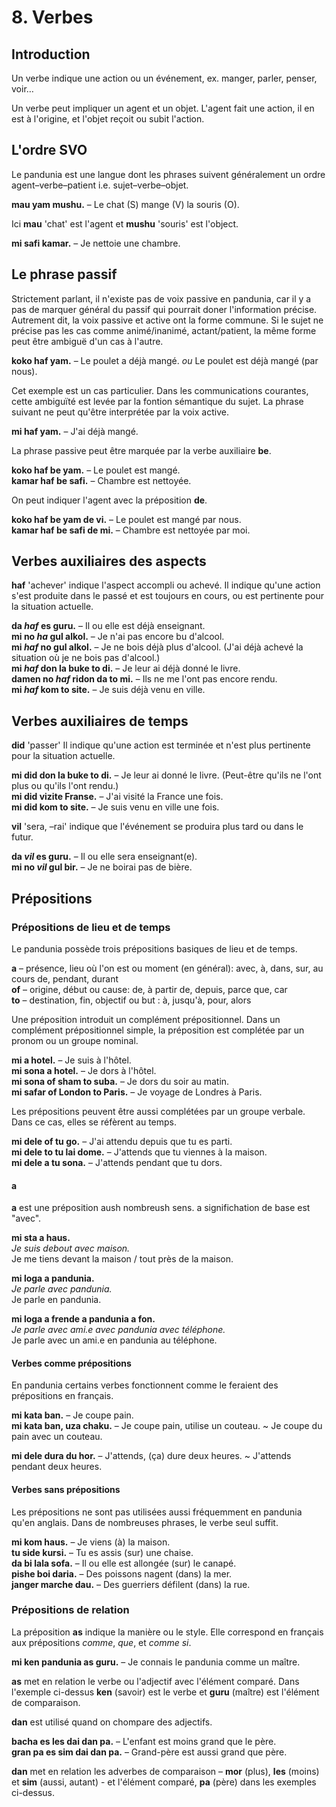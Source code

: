 
# 8. Verbes

## Introduction

Un verbe indique une action ou un événement, ex. manger, parler, penser, voir…

Un verbe peut impliquer un agent et un objet.
L'agent fait une action, il en est à l'origine,
et l'objet reçoit ou subit l'action.


## L'ordre SVO

Le pandunia est une langue dont les phrases suivent généralement un ordre agent–verbe–patient i.e. sujet–verbe–objet.

**mau yam mushu.**
– Le chat (S) mange (V) la souris (O).

Ici
**mau**
'chat' est l'agent et
**mushu**
'souris' est l'object.

**mi safi kamar.**
– Je nettoie une chambre.


## Le phrase passif

Strictement parlant, il n'existe pas de voix passive en pandunia,
car il y a pas de marquer général du passif qui pourrait doner l'information précise.
Autrement dit, la voix passive et active ont la forme commune.
Si le sujet ne précise pas les cas comme animé/inanimé, actant/patient, la même forme peut être ambiguë d'un cas à l'autre.

**koko haf yam.**
– Le poulet a déjà mangé. *ou*
Le poulet est déjà mangé (par nous).

Cet exemple est un cas particulier.
Dans les communications courantes, cette ambiguïté est levée par la fontion sémantique du sujet.
La phrase suivant ne peut qu'être interprétée par la voix active.

**mi haf yam.**
– J'ai déjà mangé.

La phrase passive peut être marquée par la verbe auxiliaire
**be**.

**koko haf be yam.**
– Le poulet est mangé.  
**kamar haf be safi.**
– Chambre est nettoyée.

On peut indiquer l'agent avec la préposition
**de**.

**koko haf be yam de vi.**
– Le poulet est mangé par nous.  
**kamar haf be safi de mi.**
– Chambre est nettoyée par moi.


## Verbes auxiliaires des aspects

**haf**
'achever'
indique l'aspect accompli ou achevé.
Il indique qu'une action s'est produite dans le passé et est toujours en cours, ou est pertinente pour la situation actuelle.

**da _haf_ es guru.**
– Il ou elle est déjà enseignant.  
**mi no _ha_ gul alkol.**
– Je n'ai pas encore bu d'alcool.  
**mi _haf_ no gul alkol.**
– Je ne bois déjà plus d'alcool. (J'ai déjà achevé la situation où je ne bois pas d'alcool.)  
**mi _haf_ don la buke to di.**
– Je leur ai déjà donné le livre.  
**damen no _haf_ ridon da to mi.**
– Ils ne me l'ont pas encore rendu.  
**mi _haf_ kom to site.**
– Je suis déjà venu en ville.


## Verbes auxiliaires de temps

**did**
'passer'
Il indique qu'une action est terminée et n'est plus pertinente pour la situation actuelle.

**mi did don la buke to di.**
– Je leur ai donné le livre. (Peut-être qu'ils ne l'ont plus ou qu'ils l'ont rendu.)  
**mi did vizite Franse.**
– J'ai visité la France une fois.  
**mi did kom to site.**
– Je suis venu en ville une fois.

**vil**
'sera, –rai'
indique que l'événement se produira plus tard ou dans le futur.

**da _vil_ es guru.**
– Il ou elle sera enseignant(e).  
**mi no _vil_ gul bir.**
– Je ne boirai pas de bière.


## Prépositions

### Prépositions de lieu et de temps

Le pandunia possède trois prépositions basiques de lieu et de temps.

**a**
– présence, lieu où l'on est ou moment (en général): avec, à, dans, sur, au cours de, pendant, durant  
**of**
– origine, début ou cause: de, à partir de, depuis, parce que, car  
**to**
– destination, fin, objectif ou but : à, jusqu'à, pour, alors

Une préposition introduit un complément prépositionnel. Dans un complément prépositionnel simple, la préposition est complétée par un pronom ou un groupe nominal.

**mi a hotel.** 
– Je suis à l'hôtel.  
**mi sona a hotel.** 
– Je dors à l'hôtel.  
**mi sona of sham to suba.** 
– Je dors du soir au matin.  
**mi safar of London to Paris.** 
– Je voyage de Londres à Paris.  

Les prépositions peuvent être aussi complétées par un groupe verbale. Dans ce cas, elles se réfèrent au temps.

**mi dele of tu go.**
– J'ai attendu depuis que tu es parti.  
**mi dele to tu lai dome.**
– J'attends que tu viennes à la maison.  
**mi dele a tu sona.**
– J'attends pendant que tu dors.

#### a

**a** est une préposition aush nombreush sens. a significhation de base est "avec".
 
**mi sta a haus.**  
_Je suis debout avec maison._  
Je me tiens devant la maison / tout près de la maison.
 
**mi loga a pandunia.**  
_Je parle avec pandunia._  
Je parle en pandunia.
 
**mi loga a frende a pandunia a fon.**  
_Je parle avec ami.e avec pandunia avec téléphone._  
Je parle avec un ami.e en pandunia au téléphone.

#### Verbes comme prépositions

En pandunia certains verbes fonctionnent comme le feraient des prépositions en français.

**mi kata ban.**
– Je coupe pain.  
**mi kata ban, uza chaku.**
– Je coupe pain, utilise un couteau. ~ Je coupe du pain avec un couteau.

**mi dele dura du hor.**
– J'attends, (ça) dure deux heures. ~ J'attends pendant deux heures.

#### Verbes sans prépositions

Les prépositions ne sont pas utilisées aussi fréquemment en pandunia qu'en anglais.
Dans de nombreuses phrases, le verbe seul suffit.

**mi kom haus.**
– Je viens (à) la maison.  
**tu side kursi.**
– Tu es assis (sur) une chaise.  
**da bi lala sofa.**
– Il ou elle est allongée (sur) le canapé.  
**pishe boi daria.**
– Des poissons nagent (dans) la mer.  
**janger marche dau.**
– Des guerriers défilent (dans) la rue.  

### Prépositions de relation

La préposition
**as**
indique la manière ou le style. Elle correspond en français aux prépositions _comme_, _que_, et _comme si_.

**mi ken pandunia as guru.**
– Je connais le pandunia comme un maître.

**as**
met en relation le verbe ou l'adjectif avec l'élément comparé.
Dans l'exemple ci-dessus
**ken**
(savoir) est le verbe et
**guru**
(maître) est l'élément de comparaison.

**dan**
est utilisé quand on chompare des adjectifs.

**bacha es les dai dan pa.**
– L'enfant est moins grand que le père.  
**gran pa es sim dai dan pa.**
– Grand-père est aussi grand que père.

**dan**
met en relation les adverbes de comparaison –
**mor**
(plus),
**les**
(moins) et
**sim**
(aussi, autant) - et l'élément comparé,
**pa**
(père) dans les exemples ci-dessus.

